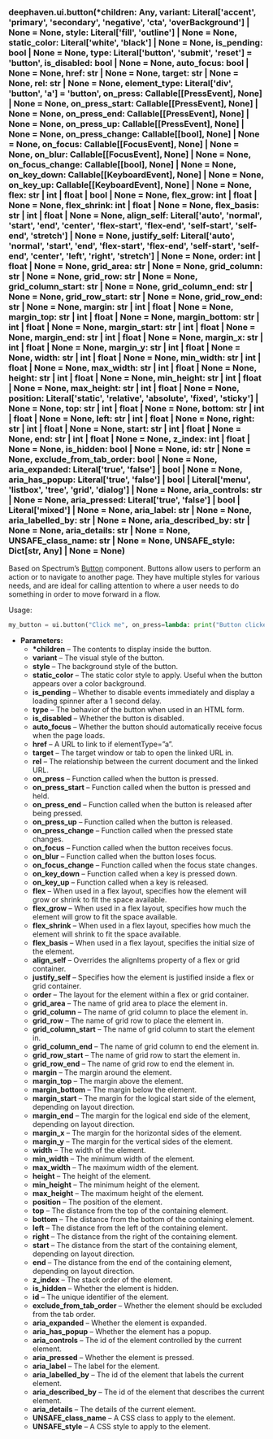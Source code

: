 ### deephaven.ui.button(\*children: Any, variant: Literal['accent', 'primary', 'secondary', 'negative', 'cta', 'overBackground'] | None = None, style: Literal['fill', 'outline'] | None = None, static_color: Literal['white', 'black'] | None = None, is_pending: bool | None = None, type: Literal['button', 'submit', 'reset'] = 'button', is_disabled: bool | None = None, auto_focus: bool | None = None, href: str | None = None, target: str | None = None, rel: str | None = None, element_type: Literal['div', 'button', 'a'] = 'button', on_press: Callable[[PressEvent], None] | None = None, on_press_start: Callable[[PressEvent], None] | None = None, on_press_end: Callable[[PressEvent], None] | None = None, on_press_up: Callable[[PressEvent], None] | None = None, on_press_change: Callable[[bool], None] | None = None, on_focus: Callable[[FocusEvent], None] | None = None, on_blur: Callable[[FocusEvent], None] | None = None, on_focus_change: Callable[[bool], None] | None = None, on_key_down: Callable[[KeyboardEvent], None] | None = None, on_key_up: Callable[[KeyboardEvent], None] | None = None, flex: str | int | float | bool | None = None, flex_grow: int | float | None = None, flex_shrink: int | float | None = None, flex_basis: str | int | float | None = None, align_self: Literal['auto', 'normal', 'start', 'end', 'center', 'flex-start', 'flex-end', 'self-start', 'self-end', 'stretch'] | None = None, justify_self: Literal['auto', 'normal', 'start', 'end', 'flex-start', 'flex-end', 'self-start', 'self-end', 'center', 'left', 'right', 'stretch'] | None = None, order: int | float | None = None, grid_area: str | None = None, grid_column: str | None = None, grid_row: str | None = None, grid_column_start: str | None = None, grid_column_end: str | None = None, grid_row_start: str | None = None, grid_row_end: str | None = None, margin: str | int | float | None = None, margin_top: str | int | float | None = None, margin_bottom: str | int | float | None = None, margin_start: str | int | float | None = None, margin_end: str | int | float | None = None, margin_x: str | int | float | None = None, margin_y: str | int | float | None = None, width: str | int | float | None = None, min_width: str | int | float | None = None, max_width: str | int | float | None = None, height: str | int | float | None = None, min_height: str | int | float | None = None, max_height: str | int | float | None = None, position: Literal['static', 'relative', 'absolute', 'fixed', 'sticky'] | None = None, top: str | int | float | None = None, bottom: str | int | float | None = None, left: str | int | float | None = None, right: str | int | float | None = None, start: str | int | float | None = None, end: str | int | float | None = None, z_index: int | float | None = None, is_hidden: bool | None = None, id: str | None = None, exclude_from_tab_order: bool | None = None, aria_expanded: Literal['true', 'false'] | bool | None = None, aria_has_popup: Literal['true', 'false'] | bool | Literal['menu', 'listbox', 'tree', 'grid', 'dialog'] | None = None, aria_controls: str | None = None, aria_pressed: Literal['true', 'false'] | bool | Literal['mixed'] | None = None, aria_label: str | None = None, aria_labelled_by: str | None = None, aria_described_by: str | None = None, aria_details: str | None = None, UNSAFE_class_name: str | None = None, UNSAFE_style: Dict[str, Any] | None = None)

Based on Spectrum’s [Button](https://react-spectrum.adobe.com/react-spectrum/Button.html) component.
Buttons allow users to perform an action or to navigate to another page. They have multiple styles for various needs, and are ideal for calling attention to where a user needs to do something in order to move forward in a flow.

Usage:

```python
my_button = ui.button("Click me", on_press=lambda: print("Button clicked"))
```

* **Parameters:**
  * **\*children** – The contents to display inside the button.
  * **variant** – The visual style of the button.
  * **style** – The background style of the button.
  * **static_color** – The static color style to apply. Useful when the button appears over a color background.
  * **is_pending** – Whether to disable events immediately and display a loading spinner after a 1 second delay.
  * **type** – The behavior of the button when used in an HTML form.
  * **is_disabled** – Whether the button is disabled.
  * **auto_focus** – Whether the button should automatically receive focus when the page loads.
  * **href** – A URL to link to if elementType=”a”.
  * **target** – The target window or tab to open the linked URL in.
  * **rel** – The relationship between the current document and the linked URL.
  * **on_press** – Function called when the button is pressed.
  * **on_press_start** – Function called when the button is pressed and held.
  * **on_press_end** – Function called when the button is released after being pressed.
  * **on_press_up** – Function called when the button is released.
  * **on_press_change** – Function called when the pressed state changes.
  * **on_focus** – Function called when the button receives focus.
  * **on_blur** – Function called when the button loses focus.
  * **on_focus_change** – Function called when the focus state changes.
  * **on_key_down** – Function called when a key is pressed down.
  * **on_key_up** – Function called when a key is released.
  * **flex** – When used in a flex layout, specifies how the element will grow or shrink to fit the space available.
  * **flex_grow** – When used in a flex layout, specifies how much the element will grow to fit the space available.
  * **flex_shrink** – When used in a flex layout, specifies how much the element will shrink to fit the space available.
  * **flex_basis** – When used in a flex layout, specifies the initial size of the element.
  * **align_self** – Overrides the alignItems property of a flex or grid container.
  * **justify_self** – Specifies how the element is justified inside a flex or grid container.
  * **order** – The layout for the element within a flex or grid container.
  * **grid_area** – The name of grid area to place the element in.
  * **grid_column** – The name of grid column to place the element in.
  * **grid_row** – The name of grid row to place the element in.
  * **grid_column_start** – The name of grid column to start the element in.
  * **grid_column_end** – The name of grid column to end the element in.
  * **grid_row_start** – The name of grid row to start the element in.
  * **grid_row_end** – The name of grid row to end the element in.
  * **margin** – The margin around the element.
  * **margin_top** – The margin above the element.
  * **margin_bottom** – The margin below the element.
  * **margin_start** – The margin for the logical start side of the element, depending on layout direction.
  * **margin_end** – The margin for the logical end side of the element, depending on layout direction.
  * **margin_x** – The margin for the horizontal sides of the element.
  * **margin_y** – The margin for the vertical sides of the element.
  * **width** – The width of the element.
  * **min_width** – The minimum width of the element.
  * **max_width** – The maximum width of the element.
  * **height** – The height of the element.
  * **min_height** – The minimum height of the element.
  * **max_height** – The maximum height of the element.
  * **position** – The position of the element.
  * **top** – The distance from the top of the containing element.
  * **bottom** – The distance from the bottom of the containing element.
  * **left** – The distance from the left of the containing element.
  * **right** – The distance from the right of the containing element.
  * **start** – The distance from the start of the containing element, depending on layout direction.
  * **end** – The distance from the end of the containing element, depending on layout direction.
  * **z_index** – The stack order of the element.
  * **is_hidden** – Whether the element is hidden.
  * **id** – The unique identifier of the element.
  * **exclude_from_tab_order** – Whether the element should be excluded from the tab order.
  * **aria_expanded** – Whether the element is expanded.
  * **aria_has_popup** – Whether the element has a popup.
  * **aria_controls** – The id of the element controlled by the current element.
  * **aria_pressed** – Whether the element is pressed.
  * **aria_label** – The label for the element.
  * **aria_labelled_by** – The id of the element that labels the current element.
  * **aria_described_by** – The id of the element that describes the current element.
  * **aria_details** – The details of the current element.
  * **UNSAFE_class_name** – A CSS class to apply to the element.
  * **UNSAFE_style** – A CSS style to apply to the element.
